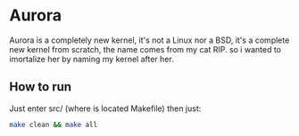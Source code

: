 # Aurora
Aurora is a completely new kernel, it's not a Linux nor a BSD, it's a complete new kernel from scratch, the name comes from my cat RIP. so i wanted to imortalize her by naming my kernel after her.

## How to run
Just enter src/ (where is located Makefile) then just:
```sh
make clean && make all
```
